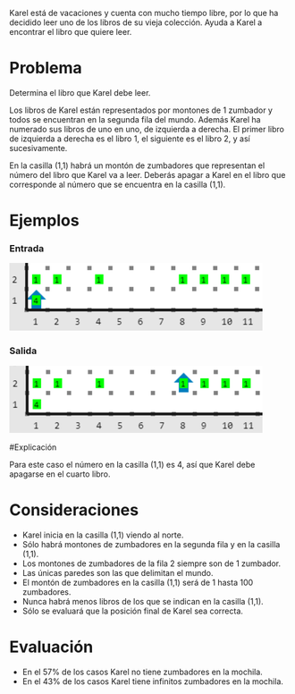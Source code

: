 Karel está de vacaciones y cuenta con mucho tiempo libre, por lo que ha decidido leer uno de los libros de su vieja colección. Ayuda a Karel a encontrar el libro que quiere leer. 

# Problema

Determina el libro que Karel debe leer.

Los libros de Karel están representados por montones de 1 zumbador y todos se encuentran en la segunda fila del mundo. Además Karel ha numerado sus libros de uno en uno, de izquierda a derecha. El primer libro de izquierda a derecha es el libro 1, el siguiente es el libro 2, y así sucesivamente.

En la casilla (1,1) habrá un montón de zumbadores que representan el número del libro que Karel va a leer. Deberás apagar a Karel en el libro que corresponde al número que se encuentra en la casilla (1,1).

# Ejemplos

### Entrada

![Entrada](entrada.png)

### Salida

![Salida](salida.png)

#Explicación

Para este caso el número en la casilla (1,1) es 4, así que Karel debe apagarse en el cuarto libro.

# Consideraciones

* Karel inicia en la casilla (1,1) viendo al norte.
* Sólo habrá montones de zumbadores en la segunda fila y en la casilla (1,1).
* Los montones de zumbadores de la fila 2 siempre son de 1 zumbador.
* Las únicas paredes son las que delimitan el mundo.
* El montón de zumbadores en la casilla (1,1) será de 1 hasta 100 zumbadores.
* Nunca habrá menos libros de los que se indican en la casilla (1,1).
* Sólo se evaluará que la posición final de Karel sea correcta.

# Evaluación

* En el 57% de los casos Karel no tiene zumbadores en la mochila.
* En el 43% de los casos Karel tiene infinitos zumbadores en la mochila.
